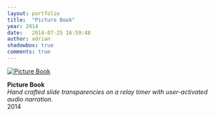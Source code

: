```yaml
---
layout: portfolio
title:  "Picture Book"
year: 2014
date:   2014-07-25 16:59:48
author: adrian
shadowbox: true
comments: true
---
```


<a href="//player.vimeo.com/video/96121904?portrait=0&amp;autoplay=1" rel="shadowbox;width=800;height=450" title="Picture Book">
<img src="{{site.url}}/img/2014/pictureBook/pictureBook-pre.jpg" alt="Picture Book"></a>

**Picture Book** <br />
*Hand crafted slide transparencies on a relay timer with user-activated audio narration.* <br />
2014
